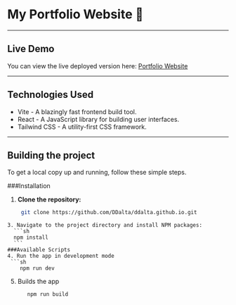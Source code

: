 # My Portfolio Website 🚀
---

## Live Demo

You can view the live deployed version here: [Portfolio Website](https://ddalta.github.io)

---
## Technologies Used

- Vite - A blazingly fast frontend build tool.
- React - A JavaScript library for building user interfaces.
- Tailwind CSS - A utility-first CSS framework.

---

## Building the project

To get a local copy up and running, follow these simple steps.

###Installation

1. **Clone the repository:**
 	```sh
     git clone https://github.com/DDalta/ddalta.github.io.git
  ```
3. Navigate to the project directory and install NPM packages:
    ```sh
    npm install
    ```
###Available Scripts
4. Run the app in development mode
   ```sh
      npm run dev
   ```
5. Builds the app
   ```sh
      npm run build
   ```
